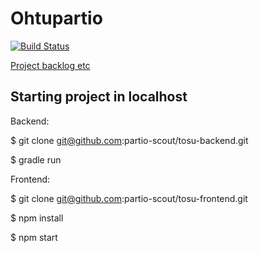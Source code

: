 # Ohtupartio
[![Build Status](https://travis-ci.org/partio-scout/tosu-frontend.svg?branch=master)](https://travis-ci.org/partio-scout/tosu-frontend)

[Project backlog etc](https://docs.google.com/spreadsheets/d/1cA-ldx-M_ppxSicxjL06BmAjhoNi5I55M5BugoUBD98/edit?usp=drivesdk)

## Starting project in localhost

Backend: 

$ git clone git@github.com:partio-scout/tosu-backend.git

$ gradle run


Frontend:

$ git clone git@github.com:partio-scout/tosu-frontend.git

$ npm install

$ npm start


